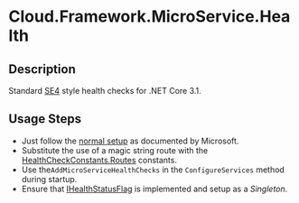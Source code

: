 # Cloud.Framework.MicroService.Health

## Description
Standard [SE4](https://github.com/beamly/SE4/blob/master/SE4.md) style health checks for .NET Core 3.1.

## Usage Steps
- Just follow the [normal setup](https://docs.microsoft.com/en-us/aspnet/core/host-and-deploy/health-checks?view=aspnetcore-3.1) as documented by Microsoft.
- Substitute the use of a magic string route with the [HealthCheckConstants.Routes](./HealthCheckConstants.cs) constants.
- Use the`AddMicroServiceHealthChecks` in the `ConfigureServices` method during startup.
- Ensure that [IHealthStatusFlag](./Abstract/IHealthStatusFlag.cs) is implemented and setup as
  a _Singleton_.